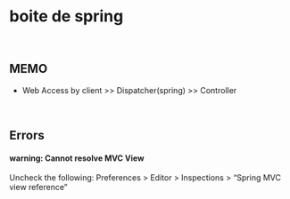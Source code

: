 # boite de spring

<br>

## MEMO

* Web Access by client >> Dispatcher(spring) >> Controller

<br>

## Errors

#### warning: Cannot resolve MVC View

Uncheck the following:
Preferences > Editor > Inspections > “Spring MVC view reference”
